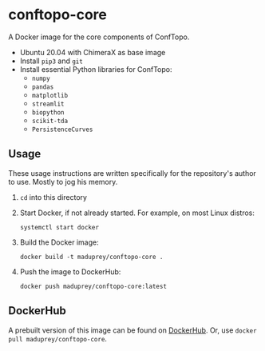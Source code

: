 # conftopo-core
A Docker image for the core components of ConfTopo.

* Ubuntu 20.04 with ChimeraX as base image
* Install `pip3` and `git`
* Install essential Python libraries for ConfTopo:
	* `numpy `
	* `pandas`
	* `matplotlib`
	* `streamlit`
	* `biopython`
	* `scikit-tda`
	* `PersistenceCurves`

## Usage
These usage instructions are written specifically for the repository's author to use. Mostly to jog his memory.

1. `cd` into this directory
1. Start Docker, if not already started. For example, on most Linux distros:

	```
	systemctl start docker
	```
1. Build the Docker image: 

	```
	docker build -t maduprey/conftopo-core .
	```
1. Push the image to DockerHub:

	```
	docker push maduprey/conftopo-core:latest
	```

## DockerHub
A prebuilt version of this image can be found on [DockerHub](https://hub.docker.com/repository/docker/maduprey/conftopo-core). Or, use `docker pull maduprey/conftopo-core`.


